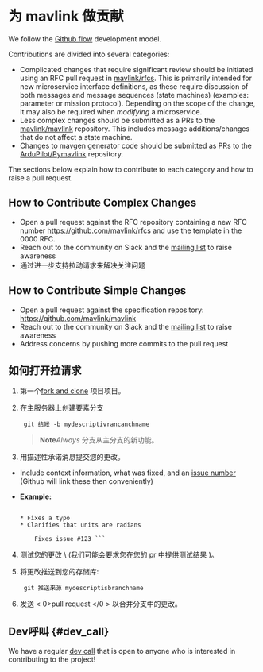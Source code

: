 # 为 mavlink 做贡献

We follow the [Github flow](https://guides.github.com/introduction/flow/) development model.

Contributions are divided into several categories:

* Complicated changes that require significant review should be initiated using an RFC pull request in [mavlink/rfcs](https://github.com/mavlink/rfcs). This is primarily intended for new microservice interface definitions, as these require discussion of both messages and message sequences (state machines) \(examples: parameter or mission protocol\). Depending on the scope of the change, it may also be required when *modifying* a microservice.
* Less complex changes should be submitted as a PRs to the [mavlink/mavlink](https://github.com/mavlink/mavlink) repository. This includes message additions/changes that do not affect a state machine.
* Changes to mavgen generator code should be submitted as PRs to the [ArduPilot/Pymavlink](https://github.com/ArduPilot/pymavlink) repository.

The sections below explain how to contribute to each category and how to raise a pull request.

## How to Contribute Complex Changes

* Open a pull request against the RFC repository containing a new RFC number <https://github.com/mavlink/rfcs> and use the template in the 0000 RFC.
* Reach out to the community on Slack and the [mailing list](https://groups.google.com/forum/#!forum/mavlink) to raise awareness
* 通过进一步支持拉动请求来解决关注问题

## How to Contribute Simple Changes

* Open a pull request against the specification repository: <https://github.com/mavlink/mavlink>
* Reach out to the community on Slack and the [mailing list](https://groups.google.com/forum/#!forum/mavlink) to raise awareness
* Address concerns by pushing more commits to the pull request

## 如何打开拉请求

1. 第一个[fork and clone](https://help.github.com/articles/fork-a-repo) 项目项目。
2. 在主服务器上创建要素分支
    
        git 结帐 -b mydescriptivrancanchname
        
    
    > **Note***Always* 分支从主分支的新功能。

3. 用描述性承诺消息提交您的更改。

* Include context information, what was fixed, and an [issue number](https://github.com/mavlink/mavlink) \(Github will link these then conveniently\)
* **Example:**
    
    ``` Change the attitude output spec documentation
    
    * Fixes a typo
    * Clarifies that units are radians
        
        Fixes issue #123 ```

4. 测试您的更改 \ (我们可能会要求您在您的 pr 中提供测试结果 \)。

5. 将更改推送到您的存储库:
    
        git 推送来源 mydescriptisbranchname
        

6. 发送 < 0>pull request </0 > 以合并分支中的更改。

## Dev呼叫 {#dev_call}

We have a regular [dev call](../about/support.md#dev_call) that is open to anyone who is interested in contributing to the project!
